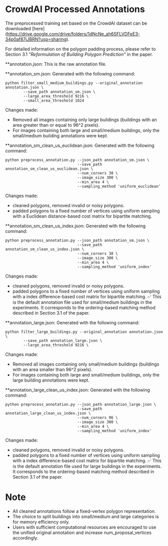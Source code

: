 # CrowdAI Processed Annotations

The preprocessed training set based on the CrowdAI dataset can be downloaded [here] (https://drive.google.com/drive/folders/1dNcNe_ah6SFLVDFeE3-34p0af87jJBRN?usp=sharing).

For detailed information on the polygon padding process, please refer to Section 3.1 *"Reformulation of Building Polygon Prediction"* in the paper.

**annotation.json:
This is the raw annotation file.

**annotation_sm.json:
Generated with the following command:
```
python filter_small_medium_buildings.py --original_annotation annotation.json \
        --save_path annotation_sm.json \
        --large_area_threshold 9216 \
        --small_area_threshold 1024
```
Changes made:
- Removed all images containing only large buildings (buildings with an area greater than or equal to 96^2 pixels).
- For images containing both large and small/medium buildings, only the small/medium building annotations were kept.

**annotation_sm_clean_us_euclidean.json:
Generated with the following command:
```
python preprocess_annotation.py --json_path annotation_sm.json \
                                --save_path annotation_sm_clean_us_euclidean.json \
                                --num_corners 30 \
                                --image_size 300 \
                                --min_area 4 \
                                --sampling_method 'uniform_euclidean'
```
Changes made:
- cleaned polygons, removed invalid or noisy polygons.
- padded polygons to a fixed number of vertices using uniform sampling with a Euclidean distance-based cost matrix for bipartite matching.

**annotation_sm_clean_us_index.json:
Generated with the following command:
```
python preprocess_annotation.py --json_path annotation_sm.json \
                                --save_path annotation_sm_clean_us_index.json \
                                --num_corners 30 \
                                --image_size 300 \
                                --min_area 4 \
                                --sampling_method 'uniform_index'
```
Changes made:
- cleaned polygons, removed invalid or noisy polygons.
- padded polygons to a fixed number of vertices using uniform sampling with a index difference-based cost matrix for bipartite matching.
✅ This is the default annotation file used for small/medium buildings in the experiments.
It corresponds to the ordering-based matching method described in Section 3.1 of the paper.

**annotation_large.json:
Generated with the following command:
```
python filter_large_buildings.py --original_annotation annotation.json \
        --save_path annotation_large.json \
        --large_area_threshold 9216 \
```
Changes made:
- Removed all images containing only small/medium buildings (buildings with an area smaller than 96^2 pixels).
- For images containing both large and small/medium buildings, only the large building annotations were kept.

**annotation_large_clean_us_index.json:
Generated with the following command:
```
python preprocess_annotation.py --json_path annotation_large.json \
                                --save_path annotation_large_clean_us_index.json \
                                --num_corners 96 \
                                --image_size 300 \
                                --min_area 4 \
                                --sampling_method 'uniform_index'
```
Changes made:
- cleaned polygons, removed invalid or noisy polygons.
- padded polygons to a fixed number of vertices using uniform sampling with a index difference-based cost matrix for bipartite matching.
✅ This is the default annotation file used for large buildings in the experiments.
It corresponds to the ordering-based matching method described in Section 3.1 of the paper.

# Note
- All cleaned annotations follow a fixed-vertex polygon representation.
- The choice to split buildings into small/medium and large categories is for memory efficiency only.
- Users with sufficient computational resources are encouraged to use the unified original annotation and increase num_proposal_vertices accordingly.

